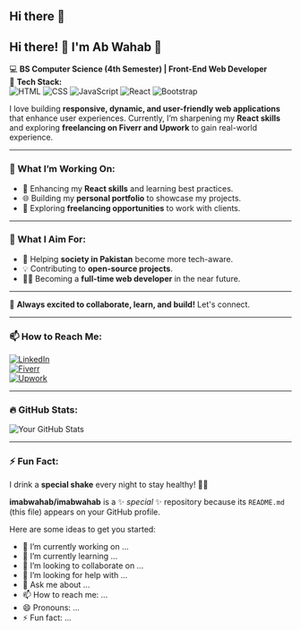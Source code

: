 ## Hi there 👋

## Hi there! 👋 I'm Ab Wahab 🚀  
💻 **BS Computer Science (4th Semester) | Front-End Web Developer**  
📍 **Tech Stack:**  
![HTML](https://img.shields.io/badge/-HTML-orange) 
![CSS](https://img.shields.io/badge/-CSS-blue) 
![JavaScript](https://img.shields.io/badge/-JavaScript-yellow) 
![React](https://img.shields.io/badge/-React-blue) 
![Bootstrap](https://img.shields.io/badge/-Bootstrap-purple)  

I love building **responsive, dynamic, and user-friendly web applications** that enhance user experiences. Currently, I’m sharpening my **React skills** and exploring **freelancing on Fiverr and Upwork** to gain real-world experience.  

---

### 🔹 What I’m Working On:  
- 🚀 Enhancing my **React skills** and learning best practices.  
- 🌐 Building my **personal portfolio** to showcase my projects.  
- 💼 Exploring **freelancing opportunities** to work with clients.  

---

### 🔹 What I Aim For:  
- 📢 Helping **society in Pakistan** become more tech-aware.  
- 💡 Contributing to **open-source projects**.  
- 👨‍💻 Becoming a **full-time web developer** in the near future.  

---

🚀 **Always excited to collaborate, learn, and build!** Let's connect.  

---

### 📫 How to Reach Me:  
[![LinkedIn](https://img.shields.io/badge/-LinkedIn-blue?style=flat-square&logo=Linkedin&logoColor=white)](https://www.linkedin.com/in/your-profile)  
[![Fiverr](https://img.shields.io/badge/-Fiverr-success?style=flat-square&logo=Fiverr&logoColor=white)](https://www.fiverr.com/your-profile)  
[![Upwork](https://img.shields.io/badge/-Upwork-brightgreen?style=flat-square&logo=Upwork&logoColor=white)](https://www.upwork.com/freelancers/your-profile)  

---

### 🔥 GitHub Stats:  
![Your GitHub Stats](https://github-readme-stats.vercel.app/api?username=imabwahab&show_icons=true&theme=radical)  

---

### ⚡ Fun Fact:  
I drink a **special shake** every night to stay healthy! 🥤😄  


**imabwahab/imabwahab** is a ✨ _special_ ✨ repository because its `README.md` (this file) appears on your GitHub profile.

Here are some ideas to get you started:

- 🔭 I’m currently working on ...
- 🌱 I’m currently learning ...
- 👯 I’m looking to collaborate on ...
- 🤔 I’m looking for help with ...
- 💬 Ask me about ...
- 📫 How to reach me: ...
- 😄 Pronouns: ...
- ⚡ Fun fact: ...

